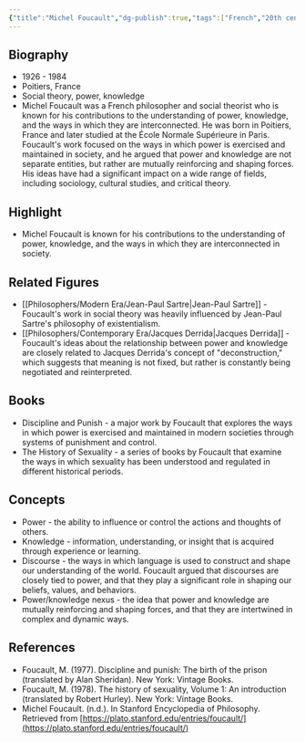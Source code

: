 ```yaml
---
{"title":"Michel Foucault","dg-publish":true,"tags":["French","20th century","contemporary-era","social_political","figures"],"born-date":1926,"keywords":"Michel Foucault, social theory, power, knowledge","aliases":"French philosopher and social theorist","permalink":"/philosophers/contemporary-era/michel-foucault/","dgPassFrontmatter":true}
---
```


## Biography

-   1926 - 1984
-   Poitiers, France
-   Social theory, power, knowledge
-   Michel Foucault was a French philosopher and social theorist who is known for his contributions to the understanding of power, knowledge, and the ways in which they are interconnected. He was born in Poitiers, France and later studied at the École Normale Supérieure in Paris. Foucault's work focused on the ways in which power is exercised and maintained in society, and he argued that power and knowledge are not separate entities, but rather are mutually reinforcing and shaping forces. His ideas have had a significant impact on a wide range of fields, including sociology, cultural studies, and critical theory.

## Highlight

-   Michel Foucault is known for his contributions to the understanding of power, knowledge, and the ways in which they are interconnected in society.

## Related Figures

-   [[Philosophers/Modern Era/Jean-Paul Sartre\|Jean-Paul Sartre]] - Foucault's work in social theory was heavily influenced by Jean-Paul Sartre's philosophy of existentialism.
-   [[Philosophers/Contemporary Era/Jacques Derrida\|Jacques Derrida]] - Foucault's ideas about the relationship between power and knowledge are closely related to Jacques Derrida's concept of "deconstruction," which suggests that meaning is not fixed, but rather is constantly being negotiated and reinterpreted.

## Books

-   Discipline and Punish - a major work by Foucault that explores the ways in which power is exercised and maintained in modern societies through systems of punishment and control.
-   The History of Sexuality - a series of books by Foucault that examine the ways in which sexuality has been understood and regulated in different historical periods.

## Concepts

-   Power - the ability to influence or control the actions and thoughts of others.
-   Knowledge - information, understanding, or insight that is acquired through experience or learning.
-   Discourse - the ways in which language is used to construct and shape our understanding of the world. Foucault argued that discourses are closely tied to power, and that they play a significant role in shaping our beliefs, values, and behaviors.
-   Power/knowledge nexus - the idea that power and knowledge are mutually reinforcing and shaping forces, and that they are intertwined in complex and dynamic ways.

## References

-   Foucault, M. (1977). Discipline and punish: The birth of the prison (translated by Alan Sheridan). New York: Vintage Books.
-   Foucault, M. (1978). The history of sexuality, Volume 1: An introduction (translated by Robert Hurley). New York: Vintage Books.
-   Michel Foucault. (n.d.). In Stanford Encyclopedia of Philosophy. Retrieved from [https://plato.stanford.edu/entries/foucault/](https://plato.stanford.edu/entries/foucault/)